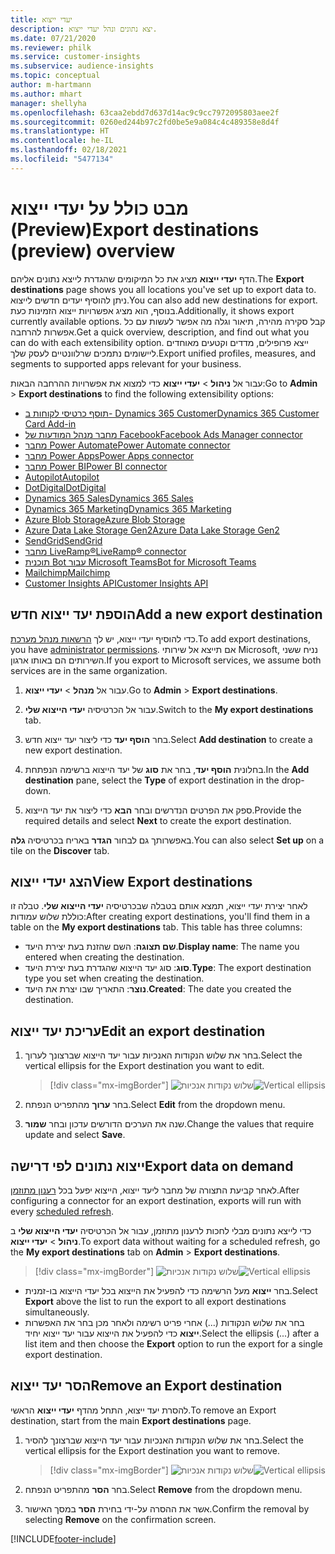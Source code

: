 ```yaml
---
title: יעדי ייצוא
description: יצא נתונים ונהל יעדי ייצוא.
ms.date: 07/21/2020
ms.reviewer: philk
ms.service: customer-insights
ms.subservice: audience-insights
ms.topic: conceptual
author: m-hartmann
ms.author: mhart
manager: shellyha
ms.openlocfilehash: 63caa2ebdd7d637d14ac9c9cc7972095803aee2f
ms.sourcegitcommit: 0260ed244b97c2fd0be5e9a084c4c489358e8d4f
ms.translationtype: HT
ms.contentlocale: he-IL
ms.lasthandoff: 02/18/2021
ms.locfileid: "5477134"
---
```

# <a name="export-destinations-preview-overview"></a><span data-ttu-id="cc8c6-103">מבט כולל על יעדי ייצוא (Preview)</span><span class="sxs-lookup"><span data-stu-id="cc8c6-103">Export destinations (preview) overview</span></span>

<span data-ttu-id="cc8c6-104">הדף **יעדי ייצוא** מציג את כל המיקומים שהגדרת לייצא נתונים אליהם.</span><span class="sxs-lookup"><span data-stu-id="cc8c6-104">The **Export destinations** page shows you all locations you've set up to export data to.</span></span> <span data-ttu-id="cc8c6-105">ניתן להוסיף יעדים חדשים לייצוא.</span><span class="sxs-lookup"><span data-stu-id="cc8c6-105">You can also add new destinations for export.</span></span> <span data-ttu-id="cc8c6-106">בנוסף, הוא מציג אפשרויות ייצוא הזמינות כעת.</span><span class="sxs-lookup"><span data-stu-id="cc8c6-106">Additionally, it shows export currently available options.</span></span> <span data-ttu-id="cc8c6-107">קבל סקירה מהירה, תיאור וגלה מה אפשר לעשות עם כל אפשרות להרחבה.</span><span class="sxs-lookup"><span data-stu-id="cc8c6-107">Get a quick overview, description, and find out what you can do with each extensibility option.</span></span> <span data-ttu-id="cc8c6-108">ייצא פרופילים, מדדים וקטעים מאוחדים ליישומים נתמכים שרלוונטיים לעסק שלך.</span><span class="sxs-lookup"><span data-stu-id="cc8c6-108">Export unified profiles, measures, and segments to supported apps relevant for your business.</span></span>

<span data-ttu-id="cc8c6-109">עבור אל **ניהול** > **יעדי ייצוא** כדי למצוא את אפשרויות ההרחבה הבאות:</span><span class="sxs-lookup"><span data-stu-id="cc8c6-109">Go to **Admin** > **Export destinations** to find the following extensibility options:</span></span>

- [<span data-ttu-id="cc8c6-110">תוסף כרטיסי לקוחות ב- Dynamics 365 Customer</span><span class="sxs-lookup"><span data-stu-id="cc8c6-110">Dynamics 365 Customer Card Add-in</span></span>](customer-card-add-in.md)
- [<span data-ttu-id="cc8c6-111">מחבר מנהל המודעות של Facebook</span><span class="sxs-lookup"><span data-stu-id="cc8c6-111">Facebook Ads Manager connector</span></span>](export-facebook.md)
- [<span data-ttu-id="cc8c6-112">מחבר Power Automate</span><span class="sxs-lookup"><span data-stu-id="cc8c6-112">Power Automate connector</span></span>](export-power-automate.md)
- [<span data-ttu-id="cc8c6-113">מחבר Power Apps</span><span class="sxs-lookup"><span data-stu-id="cc8c6-113">Power Apps connector</span></span>](export-power-apps.md)
- [<span data-ttu-id="cc8c6-114">מחבר Power BI</span><span class="sxs-lookup"><span data-stu-id="cc8c6-114">Power BI connector</span></span>](export-power-bi.md)
- [<span data-ttu-id="cc8c6-115">Autopilot</span><span class="sxs-lookup"><span data-stu-id="cc8c6-115">Autopilot</span></span>](export-autopilot.md)
- [<span data-ttu-id="cc8c6-116">DotDigital</span><span class="sxs-lookup"><span data-stu-id="cc8c6-116">DotDigital</span></span>](export-dotdigital.md)
- [<span data-ttu-id="cc8c6-117">Dynamics 365 Sales</span><span class="sxs-lookup"><span data-stu-id="cc8c6-117">Dynamics 365 Sales</span></span>](export-dynamics365-sales.md)
- [<span data-ttu-id="cc8c6-118">Dynamics 365 Marketing</span><span class="sxs-lookup"><span data-stu-id="cc8c6-118">Dynamics 365 Marketing</span></span>](export-dynamics365-marketing.md)
- [<span data-ttu-id="cc8c6-119">Azure Blob Storage</span><span class="sxs-lookup"><span data-stu-id="cc8c6-119">Azure Blob Storage</span></span>](export-azure-blob-storage.md)
- [<span data-ttu-id="cc8c6-120">Azure Data Lake Storage Gen2</span><span class="sxs-lookup"><span data-stu-id="cc8c6-120">Azure Data Lake Storage Gen2</span></span>](export-azure-data-lake-storage-gen2.md)
- [<span data-ttu-id="cc8c6-121">SendGrid</span><span class="sxs-lookup"><span data-stu-id="cc8c6-121">SendGrid</span></span>](export-sendgrid.md)
- [<span data-ttu-id="cc8c6-122">‏‎מחבר ‎LiveRamp‏‏&reg;‏‏</span><span class="sxs-lookup"><span data-stu-id="cc8c6-122">LiveRamp&reg; connector</span></span>](export-liveramp.md)
- [<span data-ttu-id="cc8c6-123">תוכנית Bot עבור Microsoft Teams</span><span class="sxs-lookup"><span data-stu-id="cc8c6-123">Bot for Microsoft Teams</span></span>](export-teams-bot.md)
- [<span data-ttu-id="cc8c6-124">Mailchimp</span><span class="sxs-lookup"><span data-stu-id="cc8c6-124">Mailchimp</span></span>](export-mailchimp.md)
- [<span data-ttu-id="cc8c6-125">Customer Insights API</span><span class="sxs-lookup"><span data-stu-id="cc8c6-125">Customer Insights API</span></span>](apis.md)

## <a name="add-a-new-export-destination"></a><span data-ttu-id="cc8c6-126">הוספת יעד ייצוא חדש</span><span class="sxs-lookup"><span data-stu-id="cc8c6-126">Add a new export destination</span></span>

<span data-ttu-id="cc8c6-127">כדי להוסיף יעדי ייצוא, יש לך [הרשאות מנהל מערכת](permissions.md).</span><span class="sxs-lookup"><span data-stu-id="cc8c6-127">To add export destinations, you have [administrator permissions](permissions.md).</span></span> <span data-ttu-id="cc8c6-128">אם תייצא אל שירותי Microsoft, נניח ששני השירותים הם באותו ארגון.</span><span class="sxs-lookup"><span data-stu-id="cc8c6-128">If you export to Microsoft services, we assume both services are in the same organization.</span></span>

1. <span data-ttu-id="cc8c6-129">עבור אל **מנהל** > **יעדי ייצוא**.</span><span class="sxs-lookup"><span data-stu-id="cc8c6-129">Go to **Admin** > **Export destinations**.</span></span>

1. <span data-ttu-id="cc8c6-130">עבור אל הכרטיסיה **יעדי הייצוא שלי**.</span><span class="sxs-lookup"><span data-stu-id="cc8c6-130">Switch to the **My export destinations** tab.</span></span>

1. <span data-ttu-id="cc8c6-131">בחר **הוסף יעד** כדי ליצור יעד ייצוא חדש.</span><span class="sxs-lookup"><span data-stu-id="cc8c6-131">Select **Add destination** to create a new export destination.</span></span>

1. <span data-ttu-id="cc8c6-132">בחלונית **הוסף יעד**, בחר את **סוג** של יעד הייצוא ברשימה הנפתחת.</span><span class="sxs-lookup"><span data-stu-id="cc8c6-132">In the **Add destination** pane, select the **Type** of export destination in the drop-down.</span></span>

1. <span data-ttu-id="cc8c6-133">ספק את הפרטים הנדרשים ובחר **הבא** כדי ליצור את יעד הייצוא.</span><span class="sxs-lookup"><span data-stu-id="cc8c6-133">Provide the required details and select **Next** to create the export destination.</span></span>

<span data-ttu-id="cc8c6-134">באפשרותך גם לבחור **הגדר** באריח בכרטיסיה **גלה**.</span><span class="sxs-lookup"><span data-stu-id="cc8c6-134">You can also select **Set up** on a tile on the **Discover** tab.</span></span>

## <a name="view-export-destinations"></a><span data-ttu-id="cc8c6-135">הצג יעדי ייצוא</span><span class="sxs-lookup"><span data-stu-id="cc8c6-135">View Export destinations</span></span>

<span data-ttu-id="cc8c6-136">לאחר יצירת יעדי ייצוא, תמצא אותם בטבלה שבכרטיסיה **יעדי הייצוא שלי**. טבלה זו כוללת שלוש עמודות:</span><span class="sxs-lookup"><span data-stu-id="cc8c6-136">After creating export destinations, you'll find them in a table on the **My export destinations** tab. This table has three columns:</span></span>

- <span data-ttu-id="cc8c6-137">**שם תצוגה**: השם שהזנת בעת יצירת היעד.</span><span class="sxs-lookup"><span data-stu-id="cc8c6-137">**Display name**: The name you entered when creating the destination.</span></span>
- <span data-ttu-id="cc8c6-138">**סוג**: סוג יעד הייצוא שהגדרת בעת יצירת היעד.</span><span class="sxs-lookup"><span data-stu-id="cc8c6-138">**Type**: The export destination type you set when creating the destination.</span></span>
- <span data-ttu-id="cc8c6-139">**נוצר**: התאריך שבו יצרת את היעד.</span><span class="sxs-lookup"><span data-stu-id="cc8c6-139">**Created**: The date you created the destination.</span></span>

## <a name="edit-an-export-destination"></a><span data-ttu-id="cc8c6-140">עריכת יעד ייצוא</span><span class="sxs-lookup"><span data-stu-id="cc8c6-140">Edit an export destination</span></span>

1. <span data-ttu-id="cc8c6-141">בחר את שלוש הנקודות האנכיות עבור יעד הייצוא שברצונך לערוך.</span><span class="sxs-lookup"><span data-stu-id="cc8c6-141">Select the vertical ellipsis for the Export destination you want to edit.</span></span>

   > [!div class="mx-imgBorder"]
   > <span data-ttu-id="cc8c6-142">![שלוש נקודות אנכיות](media/export-destinations-page-ellipsis.png "שלוש נקודות אנכיות")</span><span class="sxs-lookup"><span data-stu-id="cc8c6-142">![Vertical ellipsis](media/export-destinations-page-ellipsis.png "Vertical ellipsis")</span></span>

1. <span data-ttu-id="cc8c6-143">בחר **ערוך** מהתפריט הנפתח.</span><span class="sxs-lookup"><span data-stu-id="cc8c6-143">Select **Edit** from the dropdown menu.</span></span>

1. <span data-ttu-id="cc8c6-144">שנה את הערכים הדורשים עדכון ובחר **שמור**.</span><span class="sxs-lookup"><span data-stu-id="cc8c6-144">Change the values that require update and select **Save**.</span></span>

## <a name="export-data-on-demand"></a><span data-ttu-id="cc8c6-145">ייצוא נתונים לפי דרישה</span><span class="sxs-lookup"><span data-stu-id="cc8c6-145">Export data on demand</span></span>

<span data-ttu-id="cc8c6-146">לאחר קביעת התצורה של מחבר ליעד ייצוא, הייצוא יפעל בכל [רענון מתוזמן](system.md#schedule-tab).</span><span class="sxs-lookup"><span data-stu-id="cc8c6-146">After configuring a connector for an export destination, exports will run with every [scheduled refresh](system.md#schedule-tab).</span></span>

<span data-ttu-id="cc8c6-147">כדי לייצא נתונים מבלי לחכות לרענון מתוזמן, עבור אל הכרטיסיה **יעדי הייצוא שלי** ב **ניהול** > **יעדי ייצוא**.</span><span class="sxs-lookup"><span data-stu-id="cc8c6-147">To export data without waiting for a scheduled refresh, go the **My export destinations** tab on **Admin** > **Export destinations**.</span></span>

> [!div class="mx-imgBorder"]
> <span data-ttu-id="cc8c6-148">![שלוש נקודות אנכיות](media/export-destinations-page-ellipsis.png "שלוש נקודות אנכיות")</span><span class="sxs-lookup"><span data-stu-id="cc8c6-148">![Vertical ellipsis](media/export-destinations-page-ellipsis.png "Vertical ellipsis")</span></span>

- <span data-ttu-id="cc8c6-149">בחר **ייצוא** מעל הרשימה כדי להפעיל את הייצוא בכל יעדי הייצוא בו-זמנית.</span><span class="sxs-lookup"><span data-stu-id="cc8c6-149">Select **Export** above the list to run the export to all export destinations simultaneously.</span></span>
- <span data-ttu-id="cc8c6-150">בחר את שלוש הנקודות (...) אחרי פריט רשימה ולאחר מכן בחר את האפשרות **ייצוא** כדי להפעיל את הייצוא עבור יעד ייצוא יחיד.</span><span class="sxs-lookup"><span data-stu-id="cc8c6-150">Select the ellipsis (...) after a list item and then choose the **Export** option to run the export for a single export destination.</span></span>

## <a name="remove-an-export-destination"></a><span data-ttu-id="cc8c6-151">הסר יעד ייצוא</span><span class="sxs-lookup"><span data-stu-id="cc8c6-151">Remove an Export destination</span></span>

<span data-ttu-id="cc8c6-152">להסרת יעד ייצוא, התחל מהדף **יעדי ייצוא** הראשי.</span><span class="sxs-lookup"><span data-stu-id="cc8c6-152">To remove an Export destination, start from the main **Export destinations** page.</span></span>

1. <span data-ttu-id="cc8c6-153">בחר את שלוש הנקודות האנכיות עבור יעד הייצוא שברצונך להסיר.</span><span class="sxs-lookup"><span data-stu-id="cc8c6-153">Select the vertical ellipsis for the Export destination you want to remove.</span></span>

   > [!div class="mx-imgBorder"]
   > <span data-ttu-id="cc8c6-154">![שלוש נקודות אנכיות](media/export-destinations-page-ellipsis.png "שלוש נקודות אנכיות")</span><span class="sxs-lookup"><span data-stu-id="cc8c6-154">![Vertical ellipsis](media/export-destinations-page-ellipsis.png "Vertical ellipsis")</span></span>

2. <span data-ttu-id="cc8c6-155">בחר **הסר** מהתפריט הנפתח.</span><span class="sxs-lookup"><span data-stu-id="cc8c6-155">Select **Remove** from the dropdown menu.</span></span>

3. <span data-ttu-id="cc8c6-156">אשר את ההסרה על-ידי בחירת **הסר** במסך האישור.</span><span class="sxs-lookup"><span data-stu-id="cc8c6-156">Confirm the removal by selecting **Remove** on the confirmation screen.</span></span>


[!INCLUDE[footer-include](../includes/footer-banner.md)]